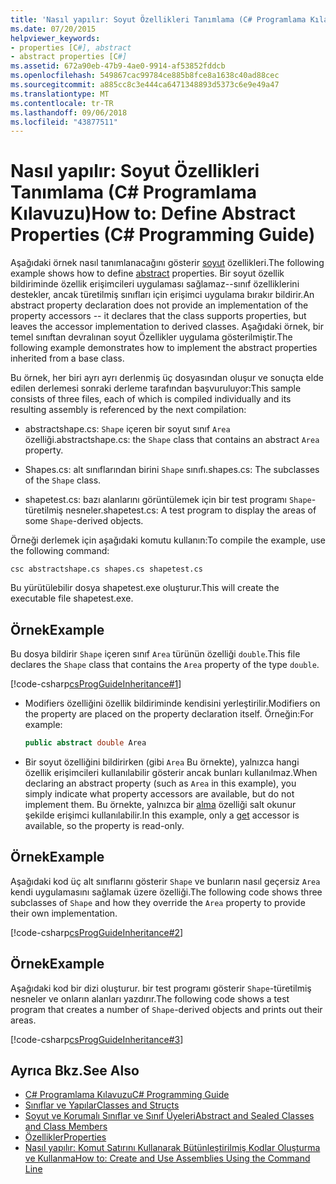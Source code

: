 ```yaml
---
title: 'Nasıl yapılır: Soyut Özellikleri Tanımlama (C# Programlama Kılavuzu)'
ms.date: 07/20/2015
helpviewer_keywords:
- properties [C#], abstract
- abstract properties [C#]
ms.assetid: 672a90eb-47b9-4ae0-9914-af53852fddcb
ms.openlocfilehash: 549867cac99784ce885b8fce8a1638c40ad88cec
ms.sourcegitcommit: a885cc8c3e444ca6471348893d5373c6e9e49a47
ms.translationtype: MT
ms.contentlocale: tr-TR
ms.lasthandoff: 09/06/2018
ms.locfileid: "43877511"
---
```

# <a name="how-to-define-abstract-properties-c-programming-guide"></a><span data-ttu-id="e25b9-102">Nasıl yapılır: Soyut Özellikleri Tanımlama (C# Programlama Kılavuzu)</span><span class="sxs-lookup"><span data-stu-id="e25b9-102">How to: Define Abstract Properties (C# Programming Guide)</span></span>
<span data-ttu-id="e25b9-103">Aşağıdaki örnek nasıl tanımlanacağını gösterir [soyut](../../../csharp/language-reference/keywords/abstract.md) özellikleri.</span><span class="sxs-lookup"><span data-stu-id="e25b9-103">The following example shows how to define [abstract](../../../csharp/language-reference/keywords/abstract.md) properties.</span></span> <span data-ttu-id="e25b9-104">Bir soyut özellik bildiriminde özellik erişimcileri uygulaması sağlamaz--sınıf özelliklerini destekler, ancak türetilmiş sınıfları için erişimci uygulama bırakır bildirir.</span><span class="sxs-lookup"><span data-stu-id="e25b9-104">An abstract property declaration does not provide an implementation of the property accessors -- it declares that the class supports properties, but leaves the accessor implementation to derived classes.</span></span> <span data-ttu-id="e25b9-105">Aşağıdaki örnek, bir temel sınıftan devralınan soyut Özellikler uygulama gösterilmiştir.</span><span class="sxs-lookup"><span data-stu-id="e25b9-105">The following example demonstrates how to implement the abstract properties inherited from a base class.</span></span>  
  
 <span data-ttu-id="e25b9-106">Bu örnek, her biri ayrı ayrı derlenmiş üç dosyasından oluşur ve sonuçta elde edilen derlemesi sonraki derleme tarafından başvuruluyor:</span><span class="sxs-lookup"><span data-stu-id="e25b9-106">This sample consists of three files, each of which is compiled individually and its resulting assembly is referenced by the next compilation:</span></span>  
  
-   <span data-ttu-id="e25b9-107">abstractshape.cs: `Shape` içeren bir soyut sınıf `Area` özelliği.</span><span class="sxs-lookup"><span data-stu-id="e25b9-107">abstractshape.cs: the `Shape` class that contains an abstract `Area` property.</span></span>  
  
-   <span data-ttu-id="e25b9-108">Shapes.cs: alt sınıflarından birini `Shape` sınıfı.</span><span class="sxs-lookup"><span data-stu-id="e25b9-108">shapes.cs: The subclasses of the `Shape` class.</span></span>  
  
-   <span data-ttu-id="e25b9-109">shapetest.cs: bazı alanlarını görüntülemek için bir test programı `Shape`-türetilmiş nesneler.</span><span class="sxs-lookup"><span data-stu-id="e25b9-109">shapetest.cs: A test program to display the areas of some `Shape`-derived objects.</span></span>  
  
 <span data-ttu-id="e25b9-110">Örneği derlemek için aşağıdaki komutu kullanın:</span><span class="sxs-lookup"><span data-stu-id="e25b9-110">To compile the example, use the following command:</span></span>  
  
 `csc abstractshape.cs shapes.cs shapetest.cs`  
  
 <span data-ttu-id="e25b9-111">Bu yürütülebilir dosya shapetest.exe oluşturur.</span><span class="sxs-lookup"><span data-stu-id="e25b9-111">This will create the executable file shapetest.exe.</span></span>  
  
## <a name="example"></a><span data-ttu-id="e25b9-112">Örnek</span><span class="sxs-lookup"><span data-stu-id="e25b9-112">Example</span></span>  
 <span data-ttu-id="e25b9-113">Bu dosya bildirir `Shape` içeren sınıf `Area` türünün özelliği `double`.</span><span class="sxs-lookup"><span data-stu-id="e25b9-113">This file declares the `Shape` class that contains the `Area` property of the type `double`.</span></span>  
  
 [!code-csharp[csProgGuideInheritance#1](../../../csharp/programming-guide/classes-and-structs/codesnippet/CSharp/how-to-define-abstract-properties_1.cs)]  
  
-   <span data-ttu-id="e25b9-114">Modifiers özelliğini özellik bildiriminde kendisini yerleştirilir.</span><span class="sxs-lookup"><span data-stu-id="e25b9-114">Modifiers on the property are placed on the property declaration itself.</span></span> <span data-ttu-id="e25b9-115">Örneğin:</span><span class="sxs-lookup"><span data-stu-id="e25b9-115">For example:</span></span>  
  
    ```csharp  
    public abstract double Area  
    ```  
  
-   <span data-ttu-id="e25b9-116">Bir soyut özelliğini bildirirken (gibi `Area` Bu örnekte), yalnızca hangi özellik erişimcileri kullanılabilir gösterir ancak bunları kullanılmaz.</span><span class="sxs-lookup"><span data-stu-id="e25b9-116">When declaring an abstract property (such as `Area` in this example), you simply indicate what property accessors are available, but do not implement them.</span></span> <span data-ttu-id="e25b9-117">Bu örnekte, yalnızca bir [alma](../../../csharp/language-reference/keywords/get.md) özelliği salt okunur şekilde erişimci kullanılabilir.</span><span class="sxs-lookup"><span data-stu-id="e25b9-117">In this example, only a [get](../../../csharp/language-reference/keywords/get.md) accessor is available, so the property is read-only.</span></span>  
  
## <a name="example"></a><span data-ttu-id="e25b9-118">Örnek</span><span class="sxs-lookup"><span data-stu-id="e25b9-118">Example</span></span>  
 <span data-ttu-id="e25b9-119">Aşağıdaki kod üç alt sınıflarını gösterir `Shape` ve bunların nasıl geçersiz `Area` kendi uygulamasını sağlamak üzere özelliği.</span><span class="sxs-lookup"><span data-stu-id="e25b9-119">The following code shows three subclasses of `Shape` and how they override the `Area` property to provide their own implementation.</span></span>  
  
 [!code-csharp[csProgGuideInheritance#2](../../../csharp/programming-guide/classes-and-structs/codesnippet/CSharp/how-to-define-abstract-properties_2.cs)]  
  
## <a name="example"></a><span data-ttu-id="e25b9-120">Örnek</span><span class="sxs-lookup"><span data-stu-id="e25b9-120">Example</span></span>  
 <span data-ttu-id="e25b9-121">Aşağıdaki kod bir dizi oluşturur. bir test programı gösterir `Shape`-türetilmiş nesneler ve onların alanları yazdırır.</span><span class="sxs-lookup"><span data-stu-id="e25b9-121">The following code shows a test program that creates a number of `Shape`-derived objects and prints out their areas.</span></span>  
  
 [!code-csharp[csProgGuideInheritance#3](../../../csharp/programming-guide/classes-and-structs/codesnippet/CSharp/how-to-define-abstract-properties_3.cs)]  
  
## <a name="see-also"></a><span data-ttu-id="e25b9-122">Ayrıca Bkz.</span><span class="sxs-lookup"><span data-stu-id="e25b9-122">See Also</span></span>

- [<span data-ttu-id="e25b9-123">C# Programlama Kılavuzu</span><span class="sxs-lookup"><span data-stu-id="e25b9-123">C# Programming Guide</span></span>](../../../csharp/programming-guide/index.md)  
- [<span data-ttu-id="e25b9-124">Sınıflar ve Yapılar</span><span class="sxs-lookup"><span data-stu-id="e25b9-124">Classes and Structs</span></span>](../../../csharp/programming-guide/classes-and-structs/index.md)  
- [<span data-ttu-id="e25b9-125">Soyut ve Korumalı Sınıflar ve Sınıf Üyeleri</span><span class="sxs-lookup"><span data-stu-id="e25b9-125">Abstract and Sealed Classes and Class Members</span></span>](../../../csharp/programming-guide/classes-and-structs/abstract-and-sealed-classes-and-class-members.md)  
- [<span data-ttu-id="e25b9-126">Özellikler</span><span class="sxs-lookup"><span data-stu-id="e25b9-126">Properties</span></span>](../../../csharp/programming-guide/classes-and-structs/properties.md)  
- [<span data-ttu-id="e25b9-127">Nasıl yapılır: Komut Satırını Kullanarak Bütünleştirilmiş Kodlar Oluşturma ve Kullanma</span><span class="sxs-lookup"><span data-stu-id="e25b9-127">How to: Create and Use Assemblies Using the Command Line</span></span>](../concepts/assemblies-gac/how-to-create-and-use-assemblies-using-the-command-line.md)

